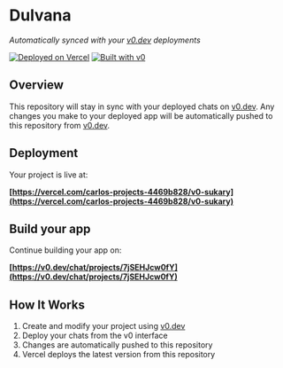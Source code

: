 # Dulvana

*Automatically synced with your [v0.dev](https://v0.dev) deployments*

[![Deployed on Vercel](https://img.shields.io/badge/Deployed%20on-Vercel-black?style=for-the-badge&logo=vercel)](https://vercel.com/carlos-projects-4469b828/v0-sukary)
[![Built with v0](https://img.shields.io/badge/Built%20with-v0.dev-black?style=for-the-badge)](https://v0.dev/chat/projects/7jSEHJcw0fY)

## Overview

This repository will stay in sync with your deployed chats on [v0.dev](https://v0.dev).
Any changes you make to your deployed app will be automatically pushed to this repository from [v0.dev](https://v0.dev).

## Deployment

Your project is live at:

**[https://vercel.com/carlos-projects-4469b828/v0-sukary](https://vercel.com/carlos-projects-4469b828/v0-sukary)**

## Build your app

Continue building your app on:

**[https://v0.dev/chat/projects/7jSEHJcw0fY](https://v0.dev/chat/projects/7jSEHJcw0fY)**

## How It Works

1. Create and modify your project using [v0.dev](https://v0.dev)
2. Deploy your chats from the v0 interface
3. Changes are automatically pushed to this repository
4. Vercel deploys the latest version from this repository
